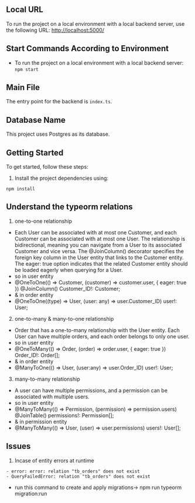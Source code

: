 ## Local URL

To run the project on a local environment with a local backend server, use the following URL: [http://localhost:5000/](http://localhost:5000/)

## Start Commands According to Environment

- To run the project on a local environment with a local backend server: `npm start`

## Main File

The entry point for the backend is `index.ts`.

## Database Name

This project uses Postgres as its database.

## Getting Started

To get started, follow these steps:

1. Install the project dependencies using:

```shell
npm install
```
## Understand the typeorm relations

1. one-to-one relationship
- Each User can be associated with at most one Customer, and each Customer can be associated with at most one User. The relationship is bidirectional, meaning you can navigate from a User to its associated Customer and vice versa. The @JoinColumn() decorator specifies the foreign key column in the User entity that links to the Customer entity. The eager: true option indicates that the related Customer entity should be loaded eagerly when querying for a User.
- so in user entity
-  @OneToOne(() => Customer, (customer) => customer.user, { eager: true })
  @JoinColumn()
  Customer_ID!: Customer;
- & in order entity
-  @OneToOne((type) => User, (user: any) => user.Customer_ID)
  user!: User;

2. one-to-many & many-to-one relationship
- Order that has a one-to-many relationship with the User entity. Each User can have multiple orders, and each order belongs to only one user.
- so in user entity
-  @OneToMany(() => Order, (order) => order.user, { eager: true })
  Order_ID!: Order[];
- & in order entity
-  @ManyToOne(() => User, (user:any) => user.Order_ID)
  user!: User;

3. many-to-many relationship
- A user can have multiple permissions, and a permission can be associated with multiple users.
- so in user entity
-  @ManyToMany(() => Permission, (permission) => permission.users)
  @JoinTable()
  permissions!: Permission[];
- & in permission entity
-   @ManyToMany(() => User, (user) => user.permissions)
  users!: User[];


## Issues
1. Incase of entity errors at runtime
```shell
- error: error: relation "tb_orders" does not exist
- QueryFailedError: relation "tb_orders" does not exist
```
- run this command to create and apply migrations-> npm run typeorm migration:run